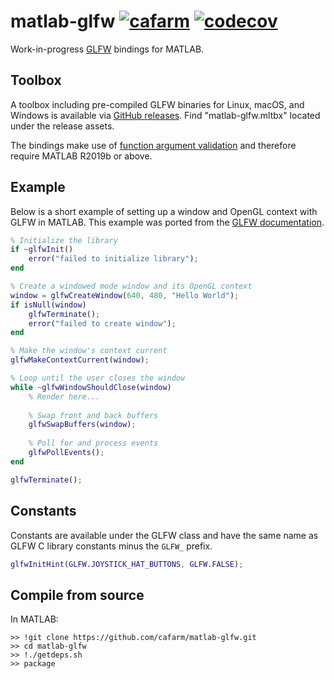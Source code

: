# matlab-glfw [![cafarm](https://circleci.com/gh/cafarm/matlab-glfw.svg?style=svg)](https://app.circleci.com/pipelines/github/cafarm/matlab-glfw) [![codecov](https://codecov.io/gh/cafarm/matlab-glfw/branch/main/graph/badge.svg?token=IXB5XNSA10)](https://codecov.io/gh/cafarm/matlab-glfw)
Work-in-progress [GLFW](https://www.glfw.org) bindings for MATLAB.

## Toolbox
A toolbox including pre-compiled GLFW binaries for Linux, macOS, and Windows is available via [GitHub releases](https://github.com/cafarm/matlab-glfw/releases/latest). Find "matlab-glfw.mltbx" located under the release assets.

The bindings make use of [function argument validation](https://www.mathworks.com/help/matlab/matlab_prog/function-argument-validation-1.html) and therefore require MATLAB R2019b or above.

## Example
Below is a short example of setting up a window and OpenGL context with GLFW in MATLAB. This example was ported from the [GLFW documentation](https://www.glfw.org/documentation.html).
```matlab
% Initialize the library
if ~glfwInit()
    error("failed to initialize library");
end

% Create a windowed mode window and its OpenGL context
window = glfwCreateWindow(640, 480, "Hello World");
if isNull(window)
    glfwTerminate();
    error("failed to create window");
end

% Make the window's context current
glfwMakeContextCurrent(window);

% Loop until the user closes the window
while ~glfwWindowShouldClose(window)
    % Render here...
    
    % Swap front and back buffers
    glfwSwapBuffers(window);
    
    % Poll for and process events
    glfwPollEvents();
end

glfwTerminate();
```

## Constants
Constants are available under the GLFW class and have the same name as GLFW C library constants minus the `GLFW_` prefix.

```matlab
glfwInitHint(GLFW.JOYSTICK_HAT_BUTTONS, GLFW.FALSE);
```

## Compile from source
In MATLAB:
```
>> !git clone https://github.com/cafarm/matlab-glfw.git
>> cd matlab-glfw
>> !./getdeps.sh
>> package
```